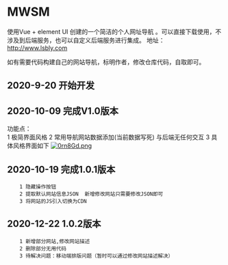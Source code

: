 # MWSM
使用Vue + element UI 创建的一个简洁的个人网址导航 。可以直接下载使用，不涉及到后端服务，也可以自定义后端服务进行集成。
地址：http://www.lsbly.com

如有需要代码构建自己的网站导航，标明作者，修改仓库代码，自取即可。
## 2020-9-20 开始开发
## 2020-10-09 完成V1.0版本
功能点：    
        1 极简界面风格
        2 常用导航网站数据添加(当前数据写死) 与后端无任何交互
        3 具体风格界面如下
        [![0rn8Gd.png](https://s1.ax1x.com/2020/10/09/0rn8Gd.png)](https://imgchr.com/i/0rn8Gd)
## 2020-10-19 完成1.0.1版本
        1 隐藏操作按钮
        2 提取默认网站信息JSON  新增修改网站只需要修改JSON即可
        3 将网站的JS引入切换为CDN
## 2020-12-22 1.0.2版本
        1 新增部分网站,修改网站描述
        2 删除部分无用代码
        3 待解决问题：移动端排版问题（暂时可以通过修改网站描述解决）